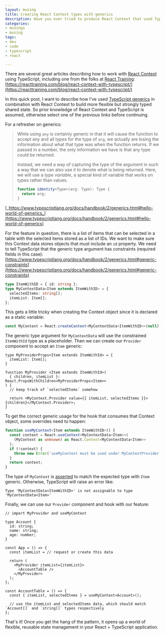 ```yaml
---
layout: musing
title: Creating React Context types with generics
description: Have you ever tried to produce React Context that used TypeScript generics? It can be a little tricky to get right, so here my working solution.
categories:
- musings
- musing
tags:
- dev
- code
- typescript
- react

---
```


There are several great articles describing how to work with [React Context](https://reactjs.org/docs/context.html) using TypeScript, including one from the folks at [React Training](https://reacttraining.com/): [https://reacttraining.com/blog/react-context-with-typescript/](https://reacttraining.com/blog/react-context-with-typescript/)

In this quick post, I want to describe how I've used [TypeScript generics](https://www.typescriptlang.org/docs/handbook/2/generics.html) in combination with React Context to build more flexible but strongly typed shared state. So prior knowledge of React Context and TypeScript is assumed, otherwise select one of the previous links before continuing.

For a refresher on generics:

> While using `any` is certainly generic in that it will cause the function to accept any and all types for the type of `arg`, we actually are losing the information about what that type was when the function returns. If we passed in a number, the only information we have is that any type could be returned.
>
> Instead, we need a way of capturing the type of the argument in such a way that we can also use it to denote what is being returned. Here, we will use a _type variable_, a special kind of variable that works on types rather than values.
> ```ts
> function identity<Type>(arg: Type): Type {
>   return arg;
> }
> ```

[_https://www.typescriptlang.org/docs/handbook/2/generics.html#hello-world-of-generics_](https://www.typescriptlang.org/docs/handbook/2/generics.html#hello-world-of-generics)

For the feature in question, there is a list of items that can be selected in a table with the selected items stored as a list of IDs. We want to make sure this Context data stores objects that must include an `id` property. We need to tell TypeScript that the generic type argument has constraints (required fields in this case): [https://www.typescriptlang.org/docs/handbook/2/generics.html#generic-constraints](https://www.typescriptlang.org/docs/handbook/2/generics.html#generic-constraints)

```ts
type ItemWithID = { id: string };
type MyContextData<Item extends ItemWithID> = {
  selectedItems: string[];
  itemList: Item[];
};
```

This gets a little tricky when creating the Context object since it is declared as a static variable:

```ts
const MyContext = React.createContext<MyContextData<ItemWithID>>(null);
```

The generic type argument for `MyContextData` will use the constrained `ItemWithId` type as a placeholder. Then we can create our `Provider` component to accept an `Item` generic:

```tsx
type MyProviderProps<Item extends ItemWithId> = {
  itemList: Item[];
}

function MyProvider <Item extends ItemWithId>(
  { children, itemList }: React.PropsWithChildren<MyProviderProps<Item>>
) {
  // keep track of `selectedItems` somehow

  return <MyContext.Provider value={{ itemList, selectedItems }}>{children}</MyContext.Provider>;
}
```

To get the correct generic usage for the hook that consumes that Context object, some overrides need to happen:

```ts
function useMyContext<Item extends ItemWithID>() {
  const context = React.useContext<MyContextData<Item>>(
    (MyContext as unknown) as React.Context<MyContextData<Item>>
  );
  if (!context) {
    throw new Error('useMyContext must be used under MyContextProvider');
  }
  return context;
}
```

The type of `MyContext` is [asserted](https://www.typescriptlang.org/docs/handbook/2/everyday-types.html#type-assertions) to match the expected type with `Item` generic. Otherwise, TypeScript will raise an error like:

```shell
Type 'MyContextData<ItemWithID>' is not assignable to type 'MyContextData<Item>'
```

Finally, we can use our `Provider` component and hook with our feature:

```tsx
// import MyProvider and useMyContext

type Account {
  id: string;
  name: string;
  age: number;
}

const App = () => {
  const itemList = // request or create this data

  return (
    <MyProvider itemList={itemList}>
      <AccountTable />
    </MyProvider>
  );
};

const AccountTable = () => {
  const { itemList, selectedItems } = useMyContext<Account>();

  // use the itemList and selectedItems data, which should match `Account[]` and `string[]` types respectively
};
```

That's it! Once you get the hang of the pattern, it opens up a world of flexible, reusable state management in your React + TypeScript application.
